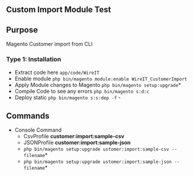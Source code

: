 ## Custom Import Module Test
## Purpose
Magento Customer import from CLI

### Type 1: Installation

 - Extract code here `app/code/WireIT`
 - Enable module `php bin/magento module:enable WireIT_CustomerImport` 
 - Apply Module changes to Magento `php bin/magento setup:upgrade`\*
 - Compile Code to see any errors `php bin/magento s:d:c`
 - Deploy static `php bin/magento s:s:dep -f` - 

## Commands

 - Console Command
    - CsvProfile  **customer:import:sample-csv**
    - JSONProfile **customer:import:sample-json**
    - `php bin/magento setup:upgrade ustomer:import:sample-csv --filename`\*
    - `php bin/magento setup:upgrade ustomer:import:sample-json --filename`\*



